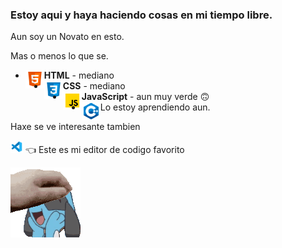 <h3>Estoy aqui y haya haciendo cosas en mi tiempo libre.</h3>
Aun soy un Novato en esto.

Mas o menos lo que se.
* <img src = "icons8-html-5-96.png" width = "30px" height = "auto" align = "left">  **HTML** - mediano
* <img src = "icons8-css3-96.png" width = "30px" height = "auto" align = "left">  **CSS** - mediano
* <img src = "icons8-javascript-96.png" width = "30px" height = "auto" align = "left">  **JavaScript** - aun muy verde 🙃
* <img src = "icons8-c++-96.png" width = "30px" height = "auto" align = "left"> Lo estoy aprendiendo aun.

Haxe se ve interesante tambien

<a href = "https://github.com/Microsoft/vscode"><img src = "icons8-visual-studio-code-2019-96.png" width = "20px" height = "auto" aling = "right"></a> 👈 Este es mi editor de codigo favorito


<a href= "E4kbCZdVEAIjwkB.png"><img src = "ac148350-6bb2-4595-9ff6-f5b127a539d9.gif" align = "left"></a>
<!-- A estas alturas no es necesario decir que me gusta Riolu/Lucario -->
